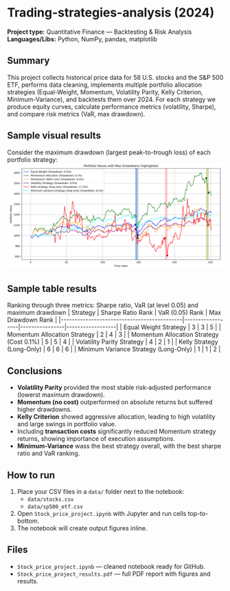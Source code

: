 # Trading-strategies-analysis (2024)
**Project type:** Quantitative Finance — Backtesting & Risk Analysis  
**Languages/Libs:** Python, NumPy, pandas, matplotlib

## Summary
This project collects historical price data for 58 U.S. stocks and the S&P 500 ETF, performs data cleaning, implements multiple portfolio allocation strategies (Equal-Weight, Momentum, Volatility Parity, Kelly Criterion, Minimum-Variance), and backtests them over 2024. For each strategy we produce equity curves, calculate performance metrics (volatility, Sharpe), and compare risk metrics (VaR, max drawdown).

## Sample visual results
Consider the maximum drawdown (largest peak-to-trough loss) of each portfolio strategy:
![Max Drawdown](Figures/Maximum%20drawdown.png)


## Sample table results
Ranking through three metrics: Sharpe ratio, VaR (at level 0.05) and maximum drawdown
| Strategy                                   | Sharpe Ratio Rank | VaR (0.05) Rank | Max Drawdown Rank |
|--------------------------------------------|------------------|----------------|------------------|
| Equal Weight Strategy                       | 3                | 3              | 5                |
| Momentum Allocation Strategy                | 2                | 4              | 3                |
| Momentum Allocation Strategy (Cost 0.1%)    | 5                | 5              | 4                |
| Volatility Parity Strategy                  | 4                | 2              | 1                |
| Kelly Strategy (Long-Only)                  | 6                | 6              | 6                |
| Minimum Variance Strategy (Long-Only)       | 1                | 1              | 2                |



## Conclusions
- **Volatility Parity** provided the most stable risk-adjusted performance (lowerst maximum drawdown).
- **Momentum (no cost)** outperformed on absolute returns but suffered higher drawdowns.
- **Kelly Criterion** showed aggressive allocation, leading to high volatility and large swings in portfolio value.
- Including **transaction costs** significantly reduced Momentum strategy returns, showing importance of execution assumptions.
- **Minimum-Variance** wass the best strategy overall, with the best sharpe ratio and VaR ranking.

## How to run
1. Place your CSV files in a `data/` folder next to the notebook:
   - `data/stocks.csv`
   - `data/sp500_etf.csv`
2. Open `Stock_price_project.ipynb` with Jupyter and run cells top-to-bottom.
3. The notebook will create output figures inline.

## Files
- `Stock_price_project.ipynb` — cleaned notebook ready for GitHub.
- `Stock_price_project_results.pdf` — full PDF report with figures and results.
